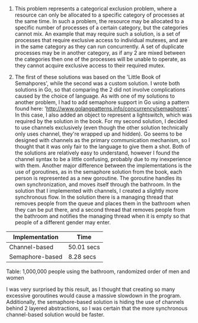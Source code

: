 1. This problem represents a categorical exclusion problem, where a resource can only be allocated to a specific category of processes at the same time. In such a problem, the resource may be allocated to a specific number of processes of a certain category, but the categories cannot mix. An example that may require such a solution, is a set of processes that require exclusive access to individual mutexes, and are in the same category as they can run concurrently. A set of duplicate processes may be in another category, as if any 2 are mixed between the categories then one of the processes will be unable to operate, as they cannot acquire exclusive access to their required mutex.

2. The first of these solutions was based on the 'Little Book of Semahpores', while the second was a custom solution. I wrote both solutions in Go, so that comparing the 2 did not involve complications caused by the choice of language. As with one of my solutions to another problem, I had to add semaphore support in Go using a pattern found here: 'http://www.golangpatterns.info/concurrency/semaphores'. In this case, I also added an object to represent a lightswitch, which was required by the solution in the book. For my second solution, I decided to use channels exclusively (even though the other solution technically only uses channel, they're wrapped up and hidden). Go seems to be designed with channels as the primary communication mechanism, so I thought that it was only fair to the language to give them a shot. Both of the solutions are relatively easy to understand, however I found the channel syntax to be a little confusing, probably due to my inexperience with them.
Another major difference between the implementations is the use of goroutines, as in the semaphore solution from the book, each person is represented as a new goroutine. The goroutine handles its own synchronization, and moves itself through the bathroom. In the solution that I implemented with channels, I created a slightly more synchronous flow. In the solution there is a managing thread that removes people from the queue and places them in the bathroom when they can be put there, and a second thread that removes people from the bathroom and notifies the managing thread when it is empty so that people of a different gender may enter.

|  Implementation    |  Time  |
|-|-|
| Channel-based    |  50.01 secs  |
| Semaphore-based  |  8.28  secs  |
Table: 1,000,000 people using the bathroom, randomized order of men and women

I was very surprised by this result, as I thought that creating so many excessive goroutines would cause a massive slowdown in the program. Additionally, the semaphore-based solution is hiding the use of channels behind 2 layered abstractions, so I was certain that the more synchronous channel-based solution would be faster.
